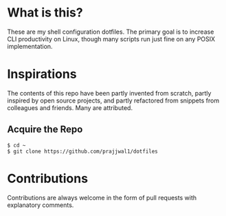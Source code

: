 # What is this?
These are my shell configuration dotfiles. The primary goal is to increase CLI productivity on Linux, though many scripts run just fine on any POSIX implementation.

# Inspirations
The contents of this repo have been partly invented from scratch, partly inspired by open source projects, and partly refactored from snippets from colleagues and friends. Many are attributed.

## Acquire the Repo
```shell
$ cd ~
$ git clone https://github.com/prajjwal1/dotfiles
```

# Contributions
Contributions are always welcome in the form of pull requests with explanatory comments.
